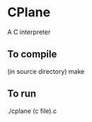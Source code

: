 # CPlane
A C interpreter
<h2>To compile</h2>
(in source directory) make
<h2>To run</h2>
./cplane (c file).c
